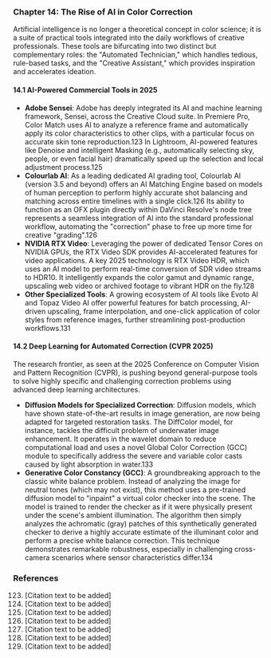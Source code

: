 ### Chapter 14: The Rise of AI in Color Correction
Artificial intelligence is no longer a theoretical concept in color science; it is a suite of practical tools integrated into the daily workflows of creative professionals. These tools are bifurcating into two distinct but complementary roles: the "Automated Technician," which handles tedious, rule-based tasks, and the "Creative Assistant," which provides inspiration and accelerates ideation.

#### 14.1 AI-Powered Commercial Tools in 2025
*   **Adobe Sensei**: Adobe has deeply integrated its AI and machine learning framework, Sensei, across the Creative Cloud suite. In Premiere Pro, Color Match uses AI to analyze a reference frame and automatically apply its color characteristics to other clips, with a particular focus on accurate skin tone reproduction.123 In Lightroom, AI-powered features like Denoise and intelligent Masking (e.g., automatically selecting sky, people, or even facial hair) dramatically speed up the selection and local adjustment process.125
*   **Colourlab AI**: As a leading dedicated AI grading tool, Colourlab AI (version 3.5 and beyond) offers an AI Matching Engine based on models of human perception to perform highly accurate shot balancing and matching across entire timelines with a single click.126 Its ability to function as an OFX plugin directly within DaVinci Resolve's node tree represents a seamless integration of AI into the standard professional workflow, automating the "correction" phase to free up more time for creative "grading".126
*   **NVIDIA RTX Video**: Leveraging the power of dedicated Tensor Cores on NVIDIA GPUs, the RTX Video SDK provides AI-accelerated features for video applications. A key 2025 technology is RTX Video HDR, which uses an AI model to perform real-time conversion of SDR video streams to HDR10. It intelligently expands the color gamut and dynamic range, upscaling web video or archived footage to vibrant HDR on the fly.128
*   **Other Specialized Tools**: A growing ecosystem of AI tools like Evoto AI and Topaz Video AI offer powerful features for batch processing, AI-driven upscaling, frame interpolation, and one-click application of color styles from reference images, further streamlining post-production workflows.131

#### 14.2 Deep Learning for Automated Correction (CVPR 2025)
The research frontier, as seen at the 2025 Conference on Computer Vision and Pattern Recognition (CVPR), is pushing beyond general-purpose tools to solve highly specific and challenging correction problems using advanced deep learning architectures.

*   **Diffusion Models for Specialized Correction**: Diffusion models, which have shown state-of-the-art results in image generation, are now being adapted for targeted restoration tasks. The DiffColor model, for instance, tackles the difficult problem of underwater image enhancement. It operates in the wavelet domain to reduce computational load and uses a novel Global Color Correction (GCC) module to specifically address the severe and variable color casts caused by light absorption in water.133
*   **Generative Color Constancy (GCC)**: A groundbreaking approach to the classic white balance problem. Instead of analyzing the image for neutral tones (which may not exist), this method uses a pre-trained diffusion model to "inpaint" a virtual color checker into the scene. The model is trained to render the checker as if it were physically present under the scene's ambient illumination. The algorithm then simply analyzes the achromatic (gray) patches of this synthetically generated checker to derive a highly accurate estimate of the illuminant color and perform a precise white balance correction. This technique demonstrates remarkable robustness, especially in challenging cross-camera scenarios where sensor characteristics differ.134

### References
123. [Citation text to be added]
125. [Citation text to be added]
126. [Citation text to be added]
128. [Citation text to be added]
131. [Citation text to be added]
133. [Citation text to be added]
134. [Citation text to be added]
